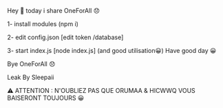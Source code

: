 Hey 👋 today i share OneForAll 😞


1- install modules (npm i)

2- edit config.json [edit token /database] 

3- start index.js [node index.js] (and good utilisation😀)
Have good day 😀

Bye OneForAll 😞

Leak By Sleepaii

⚠️ ATTENTION : N'OUBLIEZ PAS QUE ORUMAA & HICWWQ VOUS BAISERONT TOUJOURS 😀
